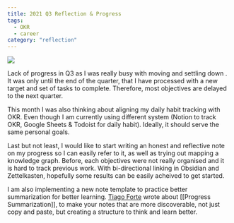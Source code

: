 ```yaml
---
title: 2021 Q3 Reflection & Progress
tags:
  - OKR
  - career
category: "reflection"
---
```


![](../Media/design-okr-update-2021q3.png)

Lack of progress in Q3 as I was really busy with moving and settling down .  It was only until the end of the quarter, that I have processed with a new target and set of tasks to complete. Therefore, most objectives are delayed to the next quarter. 

This month I was also thinking about aligning my daily habit tracking with OKR. Even though I am currently using different system (Notion to track OKR, Google Sheets & Todoist for daily habit). Ideally, it should serve the same personal goals. 

Last but not least, I would like to start writing an honest and reflective note on my progress so I can easily refer to it, as well as trying out mapping a knowledge graph. Before, each objectives were not really organised and it is hard to track previous work. With bi-directional linking in Obsidian and Zettelkasten, hopefully some results can be easily acheived to get started.

I am also implementing a new note template to practice better summarization for better learning. [Tiago Forte](https://fortelabs.co/blog/progressive-summarization-a-practical-technique-for-designing-discoverable-notes/) wrote about [[Progress Summarization]], to make your notes that are more discoverable, not just copy and paste, but creating a structure to think and learn better.

